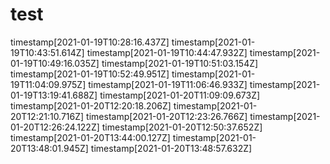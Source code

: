 # test
timestamp[2021-01-19T10:28:16.437Z]
timestamp[2021-01-19T10:43:51.614Z]
timestamp[2021-01-19T10:44:47.932Z]
timestamp[2021-01-19T10:49:16.035Z]
timestamp[2021-01-19T10:51:03.154Z]
timestamp[2021-01-19T10:52:49.951Z]
timestamp[2021-01-19T11:04:09.975Z]
timestamp[2021-01-19T11:06:46.933Z]
timestamp[2021-01-19T13:19:41.688Z]
timestamp[2021-01-20T11:09:09.673Z]
timestamp[2021-01-20T12:20:18.206Z]
timestamp[2021-01-20T12:21:10.716Z]
timestamp[2021-01-20T12:23:26.766Z]
timestamp[2021-01-20T12:26:24.122Z]
timestamp[2021-01-20T12:50:37.652Z]
timestamp[2021-01-20T13:44:00.127Z]
timestamp[2021-01-20T13:48:01.945Z]
timestamp[2021-01-20T13:48:57.632Z]
